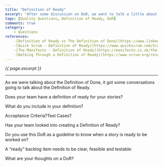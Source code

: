 ```yaml
---
title: "Definition of Ready"
excerpt: "After some discussion on DoD, we want to talk a little about what it means for a story to be Ready"
tags: [Quality Questions, Definition of Ready, DoR]
comments: true
category:
    - Questions
references:
    -[Definition of Ready vs The Definition of Done](https://www.linkedin.com/pulse/definition-ready-dor-vs-done-dod-brian-will)
    -[Quick Scrum - Definition of Ready](https://www.quickscrum.com/ScrumGuide/169/sg-Definition-Of-Ready)
    -[The Manifesto - Definition of Ready](https://manifesto.co.uk/the-definition-of-ready/)
    -[Walking Through a Definition of Ready](https://www.scrum.org/resources/blog/walking-through-definition-ready)
---
```

<i>{{ page.excerpt }}</i>
<hr />

As we were talking about the Definition of Done, it got some conversations going to talk about the Definition of Ready.

Does your team have a definition of ready for your stories?

What do you include in your definition?

Acceptance Criteria?Test Cases?

Has your team looked into creating a Definition of Ready?

Do you use this DoR as a guideline to know when a story is ready to be worked on?

A “ready” backlog item needs to be clear, feasible and testable:

What are your thoughts on a DoR?
